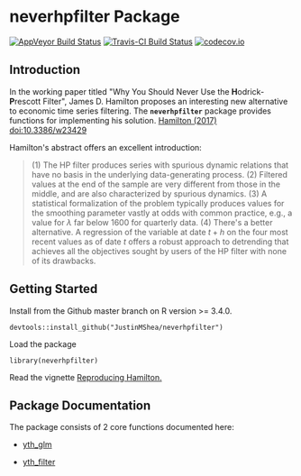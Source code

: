 # neverhpfilter Package

[![AppVeyor Build Status](https://ci.appveyor.com/api/projects/status/github/JustinMShea/neverhpfilter?branch=master&svg=true)](https://ci.appveyor.com/project/JustinMShea/neverhpfilter) [![Travis-CI Build Status](https://travis-ci.org/JustinMShea/neverhpfilter.svg?branch=master)](https://travis-ci.org/JustinMShea/neverhpfilter) [![codecov.io](https://codecov.io/gh/JustinMShea/neverhpfilter/graph/badge.svg)](https://codecov.io/github/JustinMShea/neverhpfilter?branch=master)


## Introduction

  In the working paper titled "Why You Should Never Use the **H**odrick-**P**rescott Filter", James D. Hamilton proposes an interesting new alternative to economic time series filtering. The **`neverhpfilter`** package provides functions for implementing his solution. [Hamilton (2017) <doi:10.3386/w23429>](https://www.nber.org/papers/w23429)

Hamilton's abstract offers an excellent introduction:

  > (1) The HP filter produces series with spurious dynamic relations that have no basis in the underlying data-generating process. (2) Filtered values at the end of the sample are very different from those in the middle, and are also characterized by spurious dynamics. (3) A statistical formalization of the problem typically produces values for the smoothing parameter vastly at odds with common practice, e.g., a value for $\lambda$ far below 1600 for quarterly data. (4) There's a better alternative. A regression of the variable at date $t + h$ on the four most recent values as of date $t$ offers a robust approach to detrending that achieves all the objectives sought by users of the HP filter with none of its drawbacks.


  
## Getting Started


Install from the Github master branch on R version >= 3.4.0.

```{r}
devtools::install_github("JustinMShea/neverhpfilter")
```

Load the package

```{r}
library(neverhpfilter)
```

Read the vignette [Reproducing Hamilton.](https://justinmshea.github.io/neverhpfilter/articles/Reproducing-Hamilton.html)


## Package Documentation

The package consists of 2 core functions documented here:

 * [yth_glm](https://justinmshea.github.io/neverhpfilter/reference/yth_glm.html)

 * [yth_filter](https://justinmshea.github.io/neverhpfilter/reference/yth_filter.html)

